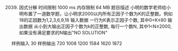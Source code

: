 2039. 因式分解
时间限制 1000 ms
内存限制 64 MB
题目描述
小明的数学老师给小明布置了一道数学题，让小明求2000以内所有正因子个数为K的正整数。例如18的正因数为1,2,3,6,9,18
输入数据
一行为K表示正因子个数, 其中0<K≤80
输出数据
从小到大输出正因子个数为k的正整数, 每行一个数N, 其中1<N≤2000, 如果没有满足要求的N输出"NO SOLUTION"

样例输入
30
样例输出
720
1008
1200
1584
1620
1872
